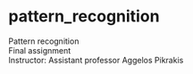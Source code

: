 # pattern_recognition

Pattern recognition  
Final assignment  
Instructor: Assistant professor Aggelos Pikrakis
